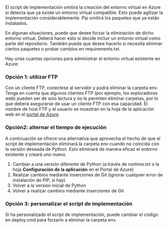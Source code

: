 El script de implementación omitirá la creación del entorno virtual en Azure si detecta que ya existe un entorno virtual compatible. Esto puede agilizar la implementación considerablemente. Pip omitirá los paquetes que ya están instalados.

En algunas situaciones, puede que desee forzar la eliminación de dicho entorno virtual. Deberá hacer esto si decide incluir un entorno virtual como parte del repositorio. También puede que desee hacerlo si necesita eliminar ciertos paquetes o probar cambios en requirements.txt.

Hay unas cuantas opciones para administrar el entorno virtual existente en Azure:

### Opción 1: utilizar FTP

Con un cliente FTP, conéctese al servidor y podrá eliminar la carpeta env. Tenga en cuenta que algunos clientes FTP (por ejemplo, los exploradores web) pueden ser de solo lectura y no le permiten eliminar carpetas, por lo que deberá asegurarse de usar un cliente FTP con esa capacidad. El nombre de host FTP y el usuario se muestran en la hoja de la aplicación web en el [portal de Azure](https://portal.azure.com).

### Opción2: alternar el tiempo de ejecución

A continuación se ofrece una alternativa que aprovecha el hecho de que el script de implementación eliminará la carpeta env cuando no coincida con la versión deseada de Python. Esto eliminará de manera eficaz el entorno existente y creará uno nuevo.

1. Cambiar a una versión diferente de Python (a través de runtime.txt o la hoja **Configuración de la aplicación** en el Portal de Azure)
1. Realizar cambios mediante inserciones de Git (ignorar cualquier error de instalación de PIP, si hay)
1. Volver a la versión inicial de Python
1. Volver a realizar cambios mediante inserciones de Git

### Opción 3: personalizar el script de implementación

Si ha personalizado el script de implementación, puede cambiar el código en deploy.cmd para forzarlo a eliminar la carpeta env.

<!---HONumber=August15_HO6-->